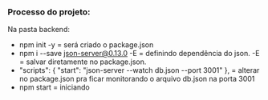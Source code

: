 ### Processo do projeto:
Na pasta backend:
- npm init -y   = será criado o package.json
- npm i --save json-server@0.13.0 -E    = definindo dependência do json. -E = salvar diretamente no package.json.
- "scripts": { "start": "json-server --watch db.json --port 3001" },    =  alterar no package.json pra ficar monitorando o arquivo db.json na porta 3001
- npm start   = iniciando 